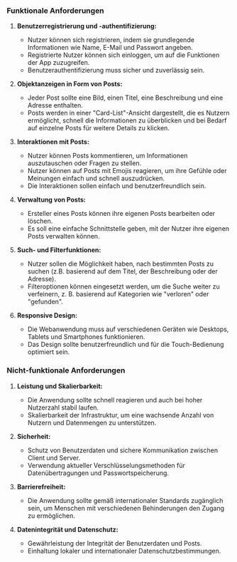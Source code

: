 

### Funktionale Anforderungen

1. **Benutzerregistrierung und -authentifizierung:**
   - Nutzer können sich registrieren, indem sie grundlegende Informationen wie Name, E-Mail und Passwort angeben.
   - Registrierte Nutzer können sich einloggen, um auf die Funktionen der App zuzugreifen.
   - Benutzerauthentifizierung muss sicher und zuverlässig sein.

2. **Objektanzeigen in Form von Posts:**
   - Jeder Post sollte eine Bild, einen Titel, eine Beschreibung und eine Adresse enthalten.
   - Posts werden in einer "Card-List"-Ansicht dargestellt, die es Nutzern ermöglicht, schnell die Informationen zu überblicken und bei Bedarf auf einzelne Posts für weitere Details zu klicken.

3. **Interaktionen mit Posts:**
   - Nutzer können Posts kommentieren, um Informationen auszutauschen oder Fragen zu stellen.
   - Nutzer können auf Posts mit Emojis reagieren, um ihre Gefühle oder Meinungen einfach und schnell auszudrücken.
   - Die Interaktionen sollen einfach und benutzerfreundlich sein.

4. **Verwaltung von Posts:**
   - Ersteller eines Posts können ihre eigenen Posts bearbeiten oder löschen.
   - Es soll eine einfache Schnittstelle geben, mit der Nutzer ihre eigenen Posts verwalten können.

5. **Such- und Filterfunktionen:**
   - Nutzer sollen die Möglichkeit haben, nach bestimmten Posts zu suchen (z.B. basierend auf dem Titel, der Beschreibung oder der Adresse).
   - Filteroptionen können eingesetzt werden, um die Suche weiter zu verfeinern, z. B. basierend auf Kategorien wie "verloren" oder "gefunden".

6. **Responsive Design:**
   - Die Webanwendung muss auf verschiedenen Geräten wie Desktops, Tablets und Smartphones funktionieren.
   - Das Design sollte benutzerfreundlich und für die Touch-Bedienung optimiert sein.

### Nicht-funktionale Anforderungen

1. **Leistung und Skalierbarkeit:**
   - Die Anwendung sollte schnell reagieren und auch bei hoher Nutzerzahl stabil laufen.
   - Skalierbarkeit der Infrastruktur, um eine wachsende Anzahl von Nutzern und Datenmengen zu unterstützen.

2. **Sicherheit:**
   - Schutz von Benutzerdaten und sichere Kommunikation zwischen Client und Server.
   - Verwendung aktueller Verschlüsselungsmethoden für Datenübertragungen und Passwortspeicherung.

3. **Barrierefreiheit:**
   - Die Anwendung sollte gemäß internationaler Standards zugänglich sein, um Menschen mit verschiedenen Behinderungen den Zugang zu ermöglichen.

4. **Datenintegrität und Datenschutz:**
   - Gewährleistung der Integrität der Benutzerdaten und Posts.
   - Einhaltung lokaler und internationaler Datenschutzbestimmungen.

